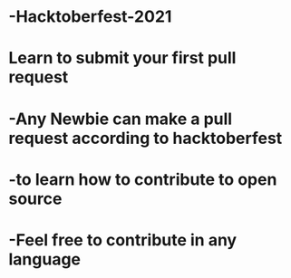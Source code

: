 # -Hacktoberfest-2021

# Learn to submit your first pull request

# -Any Newbie can make a pull request according to hacktoberfest

# -to learn how to contribute to open source

# -Feel free to contribute in any language
